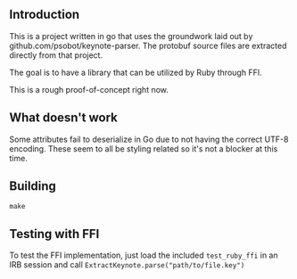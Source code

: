 ## Introduction

This is a project written in go that uses the groundwork laid out by github.com/psobot/keynote-parser. The protobuf source files are extracted directly from that project.

The goal is to have a library that can be utilized by Ruby through FFI.

This is a rough proof-of-concept right now.

## What doesn't work

Some attributes fail to deserialize in Go due to not having the correct UTF-8 encoding. These seem to all be styling related so it's not a blocker at this time.

## Building

`make`

## Testing with FFI

To test the FFI implementation, just load the included `test_ruby_ffi` in an IRB session and call `ExtractKeynote.parse("path/to/file.key")`
